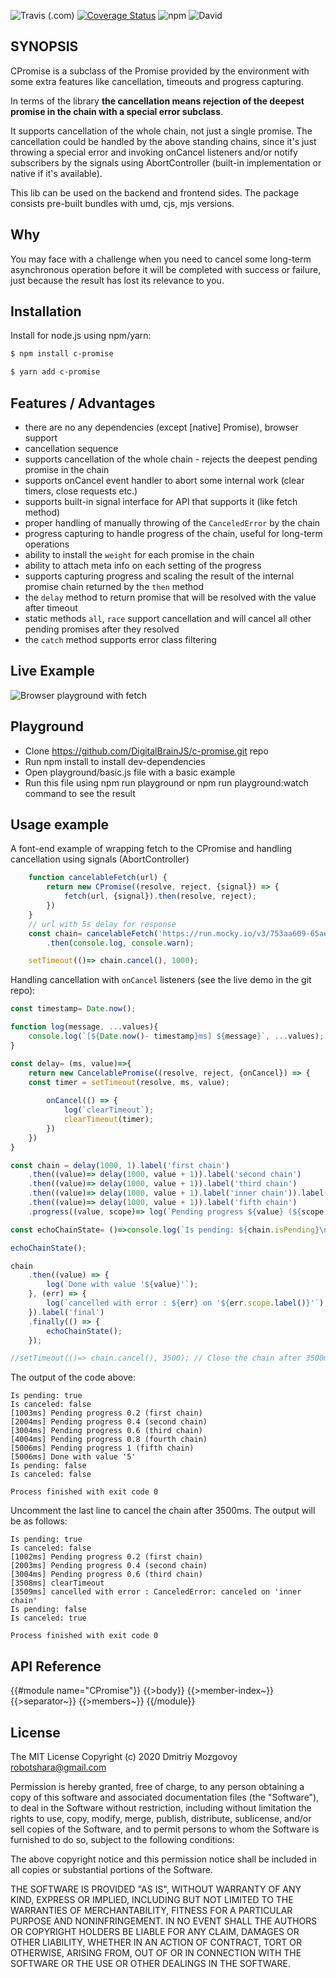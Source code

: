![Travis (.com)](https://img.shields.io/travis/com/DigitalBrainJS/c-promise)
[![Coverage Status](https://coveralls.io/repos/github/DigitalBrainJS/c-promise/badge.svg?branch=master)](https://coveralls.io/github/DigitalBrainJS/c-promise?branch=master)
![npm](https://img.shields.io/npm/dy/c-promise)
![David](https://img.shields.io/david/DigitalBrainJS/c-promise)

## SYNOPSIS

CPromise is a subclass of the Promise provided by the environment with some extra features
like cancellation, timeouts and progress capturing. 

In terms of the library **the cancellation means rejection of the deepest promise in
the chain with a special error subclass**.

It supports cancellation of the whole chain, not just a single promise.
The cancellation could be handled by the above standing chains, since it's just
throwing a special error and invoking onCancel listeners and/or notify subscribers by the signals
using AbortController (built-in implementation or native if it's available).

This lib can be used on the backend and frontend sides. 
The package consists pre-built bundles with umd, cjs, mjs versions.

## Why

You may face with a challenge when you need to cancel some long-term asynchronous
operation before it will be completed with success or failure, just because the result
has lost its relevance to you.

## Installation

Install for node.js using npm/yarn:

``` bash
$ npm install c-promise
```

``` bash
$ yarn add c-promise
```

## Features / Advantages
- there are no any dependencies (except [native] Promise), browser support
- cancellation sequence
- supports cancellation of the whole chain - rejects the deepest pending promise in the chain
- supports onCancel event handler to abort some internal work (clear timers, close requests etc.)
- supports built-in signal interface for API that supports it (like fetch method)
- proper handling of manually throwing of the `CanceledError` by the chain
- progress capturing to handle progress of the chain, useful for long-term operations
- ability to install the `weight` for each promise in the chain
- ability to attach meta info on each setting of the progress
- supports capturing progress and scaling the result of the internal promise chain returned by the `then` method
- the `delay` method to return promise that will be resolved with the value after timeout
- static methods `all`, `race` support cancellation and will cancel all other pending promises after they resolved
- the `catch` method supports error class filtering

## Live Example

![Browser playground with fetch](http://g.recordit.co/E6e97qRPoY.gif)

## Playground
- Clone https://github.com/DigitalBrainJS/c-promise.git repo
- Run npm install to install dev-dependencies
- Open playground/basic.js file with a basic example
- Run this file using npm run playground or npm run playground:watch command to see the result

## Usage example
A font-end example of wrapping fetch to the CPromise and handling cancellation using signals (AbortController)
````javascript
    function cancelableFetch(url) {
        return new CPromise((resolve, reject, {signal}) => {
            fetch(url, {signal}).then(resolve, reject);
        })
    }
    // url with 5s delay for response
    const chain= cancelableFetch('https://run.mocky.io/v3/753aa609-65ae-4109-8f83-9cfe365290f0?mocky-delay=5s')
        .then(console.log, console.warn);

    setTimeout(()=> chain.cancel(), 1000);
````

Handling cancellation with `onCancel` listeners (see the live demo in the git repo):
````javascript
const timestamp= Date.now();

function log(message, ...values){
    console.log(`[${Date.now()- timestamp}ms] ${message}`, ...values);
}

const delay= (ms, value)=>{
    return new CancelablePromise((resolve, reject, {onCancel}) => {
    const timer = setTimeout(resolve, ms, value);
    
        onCancel(() => {
            log(`clearTimeout`);
            clearTimeout(timer);
        })
    })
}

const chain = delay(1000, 1).label('first chain')
    .then((value)=> delay(1000, value + 1)).label('second chain')
    .then((value)=> delay(1000, value + 1)).label('third chain')
    .then((value)=> delay(1000, value + 1).label('inner chain')).label('fourth chain')
    .then((value)=> delay(1000, value + 1)).label('fifth chain')
    .progress((value, scope)=> log(`Pending progress ${value} (${scope.label()})`));

const echoChainState= ()=>console.log(`Is pending: ${chain.isPending}\nIs canceled: ${chain.isCanceled}`);

echoChainState();

chain
    .then((value) => {
        log(`Done with value '${value}'`);
    }, (err) => {
        log(`cancelled with error : ${err} on '${err.scope.label()}'`); // [1006ms] CanceledError: canceled
    }).label('final')
    .finally(() => {
        echoChainState();
    });

//setTimeout(()=> chain.cancel(), 3500); // Close the chain after 3500ms

````
The output of the code above:
```
Is pending: true
Is canceled: false
[1003ms] Pending progress 0.2 (first chain)
[2004ms] Pending progress 0.4 (second chain)
[3004ms] Pending progress 0.6 (third chain)
[4004ms] Pending progress 0.8 (fourth chain)
[5006ms] Pending progress 1 (fifth chain)
[5006ms] Done with value '5'
Is pending: false
Is canceled: false

Process finished with exit code 0
```
Uncomment the last line to cancel the chain after 3500ms. The output will be as follows:
```
Is pending: true
Is canceled: false
[1002ms] Pending progress 0.2 (first chain)
[2003ms] Pending progress 0.4 (second chain)
[3004ms] Pending progress 0.6 (third chain)
[3508ms] clearTimeout
[3509ms] cancelled with error : CanceledError: canceled on 'inner chain'
Is pending: false
Is canceled: true

Process finished with exit code 0
```

## API Reference

{{#module name="CPromise"}}
{{>body}}
{{>member-index~}}
{{>separator~}}
{{>members~}}
{{/module}}

## License

The MIT License Copyright (c) 2020 Dmitriy Mozgovoy robotshara@gmail.com

Permission is hereby granted, free of charge, to any person obtaining a copy of this software and associated documentation files (the "Software"), to deal in the Software without restriction, including without limitation the rights to use, copy, modify, merge, publish, distribute, sublicense, and/or sell copies of the Software, and to permit persons to whom the Software is furnished to do so, subject to the following conditions:

The above copyright notice and this permission notice shall be included in all copies or substantial portions of the Software.

THE SOFTWARE IS PROVIDED "AS IS", WITHOUT WARRANTY OF ANY KIND, EXPRESS OR IMPLIED,
INCLUDING BUT NOT LIMITED TO THE WARRANTIES OF MERCHANTABILITY, FITNESS FOR A PARTICULAR
PURPOSE AND NONINFRINGEMENT. IN NO EVENT SHALL THE AUTHORS OR COPYRIGHT HOLDERS BE LIABLE FOR ANY CLAIM,
DAMAGES OR OTHER LIABILITY, WHETHER IN AN ACTION OF CONTRACT, TORT OR OTHERWISE, ARISING FROM,
OUT OF OR IN CONNECTION WITH THE SOFTWARE OR THE USE OR OTHER DEALINGS IN THE SOFTWARE.

